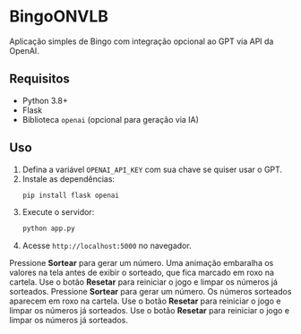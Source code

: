 # BingoONVLB

Aplicação simples de Bingo com integração opcional ao GPT via API da OpenAI.

## Requisitos
- Python 3.8+
- Flask
- Biblioteca `openai` (opcional para geração via IA)

## Uso

1. Defina a variável `OPENAI_API_KEY` com sua chave se quiser usar o GPT.
2. Instale as dependências:
   ```bash
   pip install flask openai
   ```
3. Execute o servidor:
   ```bash
   python app.py
   ```
4. Acesse `http://localhost:5000` no navegador.

Pressione **Sortear** para gerar um número. Uma animação embaralha os valores
na tela antes de exibir o sorteado, que fica marcado em roxo na cartela.
Use o botão **Resetar** para reiniciar o jogo e limpar os números já sorteados.
Pressione **Sortear** para gerar um número. Os números sorteados aparecem em roxo na cartela.
Use o botão **Resetar** para reiniciar o jogo e limpar os números já sorteados.
Use o botão **Resetar** para reiniciar o jogo e limpar os números já sorteados.
